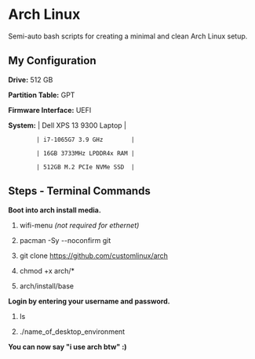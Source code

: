 # Arch Linux
Semi-auto bash scripts for creating a minimal and clean Arch Linux setup.

## My Configuration
**Drive:** 512 GB

**Partition Table:** GPT

**Firmware Interface:** UEFI

**System:** | Dell XPS 13 9300 Laptop  |

            | i7-1065G7 3.9 GHz        |

            | 16GB 3733MHz LPDDR4x RAM |

            | 512GB M.2 PCIe NVMe SSD  |

## Steps - Terminal Commands
**Boot into arch install media.**

1. wifi-menu *(not required for ethernet)*

2. pacman -Sy --noconfirm git

3. git clone https://github.com/customlinux/arch

4. chmod +x arch/*

5. arch/install/base

**Login by entering your username and password.**

1. ls

2. ./name_of_desktop_environment

**You can now say "i use arch btw" :)**
